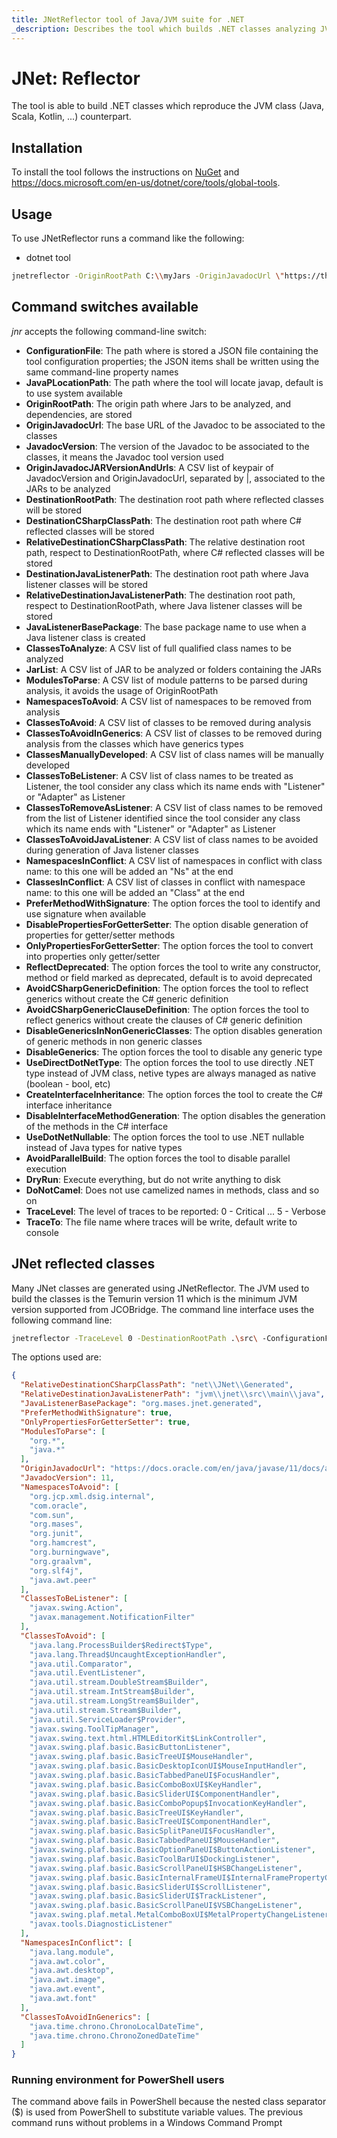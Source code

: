```yaml
---
title: JNetReflector tool of Java/JVM suite for .NET
_description: Describes the tool which builds .NET classes analyzing JVM Jar or modules
---
```


# JNet: Reflector

The tool is able to build .NET classes which reproduce the JVM class (Java, Scala, Kotlin, ...) counterpart.

## Installation

To install the tool follows the instructions on [NuGet](https://www.nuget.org/packages/MASES.JNetReflector/) and https://docs.microsoft.com/en-us/dotnet/core/tools/global-tools.

## Usage

To use JNetReflector runs a command like the following:

* dotnet tool

```sh
jnetreflector -OriginRootPath C:\\myJars -OriginJavadocUrl \"https://thehost/javadoc/\" -JavadocVersion 11 -DestinationRootPath C:\\ReflectionDestination
```

## Command switches available

_jnr_ accepts the following command-line switch:

* **ConfigurationFile**: The path where is stored a JSON file containing the tool configuration properties; the JSON items shall be written using the same command-line property names
* **JavaPLocationPath**: The path where the tool will locate javap, default is to use system available
* **OriginRootPath**: The origin path where Jars to be analyzed, and dependencies, are stored
* **OriginJavadocUrl**: The base URL of the Javadoc to be associated to the classes
* **JavadocVersion**: The version of the Javadoc to be associated to the classes, it means the Javadoc tool version used
* **OriginJavadocJARVersionAndUrls**: A CSV list of keypair of JavadocVersion and OriginJavadocUrl, separated by |, associated to the JARs to be analyzed
* **DestinationRootPath**: The destination root path where reflected classes will be stored
* **DestinationCSharpClassPath**: The destination root path where C# reflected classes will be stored
* **RelativeDestinationCSharpClassPath**: The relative destination root path, respect to DestinationRootPath, where C# reflected classes will be stored
* **DestinationJavaListenerPath**: The destination root path where Java listener classes will be stored
* **RelativeDestinationJavaListenerPath**: The destination root path, respect to DestinationRootPath, where Java listener classes will be stored
* **JavaListenerBasePackage**: The base package name to use when a Java listener class is created
* **ClassesToAnalyze**: A CSV list of full qualified class names to be analyzed
* **JarList**: A CSV list of JAR to be analyzed or folders containing the JARs
* **ModulesToParse**: A CSV list of module patterns to be parsed during analysis, it avoids the usage of OriginRootPath
* **NamespacesToAvoid**: A CSV list of namespaces to be removed from analysis
* **ClassesToAvoid**: A CSV list of classes to be removed during analysis
* **ClassesToAvoidInGenerics**: A CSV list of classes to be removed during analysis from the classes which have generics types
* **ClassesManuallyDeveloped**: A CSV list of class names will be manually developed
* **ClassesToBeListener**: A CSV list of class names to be treated as Listener, the tool consider any class which its name ends with "Listener" or "Adapter" as Listener
* **ClassesToRemoveAsListener**: A CSV list of class names to be removed from the list of Listener identified since the tool consider any class which its name ends with "Listener" or "Adapter" as Listener
* **ClassesToAvoidJavaListener**: A CSV list of class names to be avoided during generation of Java listener classes
* **NamespacesInConflict**: A CSV list of namespaces in conflict with class name: to this one will be added an "Ns" at the end
* **ClassesInConflict**: A CSV list of classes in conflict with namespace name: to this one will be added an "Class" at the end
* **PreferMethodWithSignature**: The option forces the tool to identify and use signature when available
* **DisablePropertiesForGetterSetter**: The option disable generation of properties for getter/setter methods
* **OnlyPropertiesForGetterSetter**: The option forces the tool to convert into properties only getter/setter
* **ReflectDeprecated**: The option forces the tool to write any constructor, method or field marked as deprecated, default is to avoid deprecated
* **AvoidCSharpGenericDefinition**: The option forces the tool to reflect generics without create the C# generic definition
* **AvoidCSharpGenericClauseDefinition**: The option forces the tool to reflect generics without create the clauses of C# generic definition
* **DisableGenericsInNonGenericClasses**: The option disables generation of generic methods in non generic classes
* **DisableGenerics**: The option forces the tool to disable any generic type
* **UseDirectDotNetType**: The option forces the tool to use directly .NET type instead of JVM class, netive types are always managed as native (boolean - bool, etc)
* **CreateInterfaceInheritance**: The option forces the tool to create the C# interface inheritance
* **DisableInterfaceMethodGeneration**: The option disables the generation of the methods in the C# interface
* **UseDotNetNullable**: The option forces the tool to use .NET nullable instead of Java types for native types
* **AvoidParallelBuild**: The option forces the tool to disable parallel execution
* **DryRun**: Execute everything, but do not write anything to disk
* **DoNotCamel**: Does not use camelized names in methods, class and so on
* **TraceLevel**: The level of traces to be reported: 0 - Critical ... 5 - Verbose
* **TraceTo**: The file name where traces will be write, default write to console

## JNet reflected classes

Many JNet classes are generated using JNetReflector. The JVM used to build the classes is the Temurin version 11 which is the minimum JVM version supported from JCOBridge.
The command line interface uses the following command line:

```sh
jnetreflector -TraceLevel 0 -DestinationRootPath .\src\ -ConfigurationFile .\src\configuration.json
```

The options used are:

```json
{
  "RelativeDestinationCSharpClassPath": "net\\JNet\\Generated",
  "RelativeDestinationJavaListenerPath": "jvm\\jnet\\src\\main\\java",
  "JavaListenerBasePackage": "org.mases.jnet.generated",
  "PreferMethodWithSignature": true,
  "OnlyPropertiesForGetterSetter": true,
  "ModulesToParse": [
    "org.*",
    "java.*"
  ],
  "OriginJavadocUrl": "https://docs.oracle.com/en/java/javase/11/docs/api/",
  "JavadocVersion": 11,
  "NamespacesToAvoid": [
    "org.jcp.xml.dsig.internal",
    "com.oracle",
    "com.sun",
    "org.mases",
    "org.junit",
    "org.hamcrest",
    "org.burningwave",
    "org.graalvm",
    "org.slf4j",
    "java.awt.peer"
  ],
  "ClassesToBeListener": [
    "javax.swing.Action",
    "javax.management.NotificationFilter"
  ],
  "ClassesToAvoid": [
    "java.lang.ProcessBuilder$Redirect$Type",
    "java.lang.Thread$UncaughtExceptionHandler",
    "java.util.Comparator",
    "java.util.EventListener",
    "java.util.stream.DoubleStream$Builder",
    "java.util.stream.IntStream$Builder",
    "java.util.stream.LongStream$Builder",
    "java.util.stream.Stream$Builder",
    "java.util.ServiceLoader$Provider",
    "javax.swing.ToolTipManager",
    "javax.swing.text.html.HTMLEditorKit$LinkController",
    "javax.swing.plaf.basic.BasicButtonListener",
    "javax.swing.plaf.basic.BasicTreeUI$MouseHandler",
    "javax.swing.plaf.basic.BasicDesktopIconUI$MouseInputHandler",
    "javax.swing.plaf.basic.BasicTabbedPaneUI$FocusHandler",
    "javax.swing.plaf.basic.BasicComboBoxUI$KeyHandler",
    "javax.swing.plaf.basic.BasicSliderUI$ComponentHandler",
    "javax.swing.plaf.basic.BasicComboPopup$InvocationKeyHandler",
    "javax.swing.plaf.basic.BasicTreeUI$KeyHandler",
    "javax.swing.plaf.basic.BasicTreeUI$ComponentHandler",
    "javax.swing.plaf.basic.BasicSplitPaneUI$FocusHandler",
    "javax.swing.plaf.basic.BasicTabbedPaneUI$MouseHandler",
    "javax.swing.plaf.basic.BasicOptionPaneUI$ButtonActionListener",
    "javax.swing.plaf.basic.BasicToolBarUI$DockingListener",
    "javax.swing.plaf.basic.BasicScrollPaneUI$HSBChangeListener",
    "javax.swing.plaf.basic.BasicInternalFrameUI$InternalFramePropertyChangeListener",
    "javax.swing.plaf.basic.BasicSliderUI$ScrollListener",
    "javax.swing.plaf.basic.BasicSliderUI$TrackListener",
    "javax.swing.plaf.basic.BasicScrollPaneUI$VSBChangeListener",
    "javax.swing.plaf.metal.MetalComboBoxUI$MetalPropertyChangeListener",
    "javax.tools.DiagnosticListener"
  ],
  "NamespacesInConflict": [
    "java.lang.module",
    "java.awt.color",
    "java.awt.desktop",
    "java.awt.image",
    "java.awt.event",
    "java.awt.font"
  ],
  "ClassesToAvoidInGenerics": [
    "java.time.chrono.ChronoLocalDateTime",
    "java.time.chrono.ChronoZonedDateTime"
  ]
}
```

### Running environment for PowerShell users

The command above fails in PowerShell because the nested class separator ($) is used from PowerShell to substitute variable values.
The previous command runs without problems in a Windows Command Prompt
